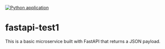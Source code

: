 [![Python application](https://github.com/unsupervisedlearner1123/fastapi-test1/actions/workflows/fastapi-app.yml/badge.svg)](https://github.com/unsupervisedlearner1123/fastapi-test1/actions/workflows/fastapi-app.yml)

# fastapi-test1

This is a basic microservice built with FastAPI that returns a JSON payload.
